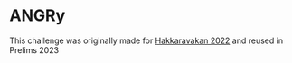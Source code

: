# ANGRy
This challenge was originally made for [Hakkaravakan 2022](../../../../2022/Hakkaravakan/rev/ANGRy/) and reused in Prelims 2023
